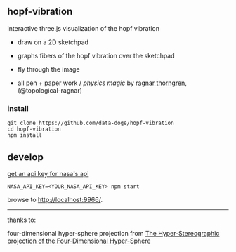 ## hopf-vibration

interactive three.js visualization of the hopf vibration

- draw on a 2D sketchpad
- graphs fibers of the hopf vibration over the sketchpad
- fly through the image

- all pen + paper work / _physics magic_ by [ragnar thorngren](https://math.berkeley.edu/~ragnar/), (@topological-ragnar)

### install

```
git clone https://github.com/data-doge/hopf-vibration
cd hopf-vibration
npm install
```

## develop

[get an api key for nasa's api](https://api.nasa.gov/index.html#apply-for-an-api-key)

```
NASA_API_KEY=<YOUR_NASA_API_KEY> npm start
```

browse to <http://localhost:9966/>.


---

thanks to:

four-dimensional hyper-sphere projection from [The Hyper-Stereographic projection of the Four-Dimensional Hyper-Sphere](http://journals.iucr.org/a/issues/1973/06/00/a09796/a09796.pdf)
